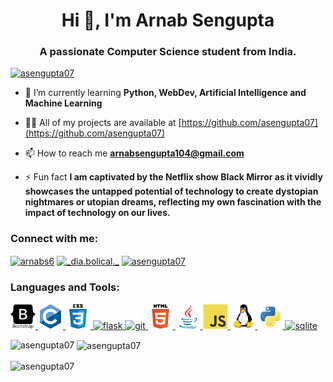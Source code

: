 <h1 align="center">Hi 👋, I'm Arnab Sengupta</h1>
<h3 align="center">A passionate Computer Science student from India.</h3>

<p align="left"> <a href="https://github.com/ryo-ma/github-profile-trophy"><img src="https://github-profile-trophy.vercel.app/?username=asengupta07" alt="asengupta07" /></a> </p>

- 🌱 I’m currently learning **Python, WebDev, Artificial Intelligence and Machine Learning**

- 👨‍💻 All of my projects are available at [https://github.com/asengupta07](https://github.com/asengupta07)

- 📫 How to reach me **arnabsengupta104@gmail.com**

- ⚡ Fun fact **I am captivated by the Netflix show Black Mirror as it vividly showcases the untapped potential of technology to create dystopian nightmares or utopian dreams, reflecting my own fascination with the impact of technology on our lives.**

<h3 align="left">Connect with me:</h3>
<p align="left">
<a href="https://twitter.com/arnabs6" target="blank"><img align="center" src="https://raw.githubusercontent.com/rahuldkjain/github-profile-readme-generator/master/src/images/icons/Social/twitter.svg" alt="arnabs6" height="30" width="40" /></a>
<a href="https://instagram.com/_dia.bolical._" target="blank"><img align="center" src="https://raw.githubusercontent.com/rahuldkjain/github-profile-readme-generator/master/src/images/icons/Social/instagram.svg" alt="_dia.bolical._" height="30" width="40" /></a>
<a href="https://www.leetcode.com/asengupta07" target="blank"><img align="center" src="https://raw.githubusercontent.com/rahuldkjain/github-profile-readme-generator/master/src/images/icons/Social/leet-code.svg" alt="asengupta07" height="30" width="40" /></a>
</p>

<h3 align="left">Languages and Tools:</h3>
<p align="left"> <a href="https://getbootstrap.com" target="_blank" rel="noreferrer"> <img src="https://raw.githubusercontent.com/devicons/devicon/master/icons/bootstrap/bootstrap-plain-wordmark.svg" alt="bootstrap" width="40" height="40"/> </a> <a href="https://www.cprogramming.com/" target="_blank" rel="noreferrer"> <img src="https://raw.githubusercontent.com/devicons/devicon/master/icons/c/c-original.svg" alt="c" width="40" height="40"/> </a> <a href="https://www.w3schools.com/css/" target="_blank" rel="noreferrer"> <img src="https://raw.githubusercontent.com/devicons/devicon/master/icons/css3/css3-original-wordmark.svg" alt="css3" width="40" height="40"/> </a> <a href="https://flask.palletsprojects.com/" target="_blank" rel="noreferrer"> <img src="https://www.vectorlogo.zone/logos/pocoo_flask/pocoo_flask-icon.svg" alt="flask" width="40" height="40"/> </a> <a href="https://git-scm.com/" target="_blank" rel="noreferrer"> <img src="https://www.vectorlogo.zone/logos/git-scm/git-scm-icon.svg" alt="git" width="40" height="40"/> </a> <a href="https://www.w3.org/html/" target="_blank" rel="noreferrer"> <img src="https://raw.githubusercontent.com/devicons/devicon/master/icons/html5/html5-original-wordmark.svg" alt="html5" width="40" height="40"/> </a> <a href="https://www.java.com" target="_blank" rel="noreferrer"> <img src="https://raw.githubusercontent.com/devicons/devicon/master/icons/java/java-original.svg" alt="java" width="40" height="40"/> </a> <a href="https://developer.mozilla.org/en-US/docs/Web/JavaScript" target="_blank" rel="noreferrer"> <img src="https://raw.githubusercontent.com/devicons/devicon/master/icons/javascript/javascript-original.svg" alt="javascript" width="40" height="40"/> </a> <a href="https://www.linux.org/" target="_blank" rel="noreferrer"> <img src="https://raw.githubusercontent.com/devicons/devicon/master/icons/linux/linux-original.svg" alt="linux" width="40" height="40"/> </a> <a href="https://www.python.org" target="_blank" rel="noreferrer"> <img src="https://raw.githubusercontent.com/devicons/devicon/master/icons/python/python-original.svg" alt="python" width="40" height="40"/> </a> <a href="https://www.sqlite.org/" target="_blank" rel="noreferrer"> <img src="https://www.vectorlogo.zone/logos/sqlite/sqlite-icon.svg" alt="sqlite" width="40" height="40"/> </a> </p>

<p><img align="left" src="https://github-readme-stats.vercel.app/api/top-langs?username=asengupta07&show_icons=true&theme=dark&locale=en&layout=compact" alt="asengupta07" /></p>

<p>&nbsp;<img align="center" src="https://github-readme-stats.vercel.app/api?username=asengupta07&show_icons=true&theme=dark&locale=en" alt="asengupta07" /></p>

<p><img align="center" src="https://github-readme-streak-stats.herokuapp.com/?user=asengupta07&theme=dark" alt="asengupta07" /></p>
